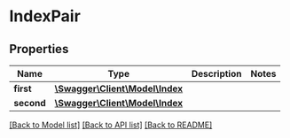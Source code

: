 # IndexPair

## Properties
Name | Type | Description | Notes
------------ | ------------- | ------------- | -------------
**first** | [**\Swagger\Client\Model\Index**](Index.md) |  | 
**second** | [**\Swagger\Client\Model\Index**](Index.md) |  | 

[[Back to Model list]](../../README.md#documentation-for-models) [[Back to API list]](../../README.md#documentation-for-api-endpoints) [[Back to README]](../../README.md)

